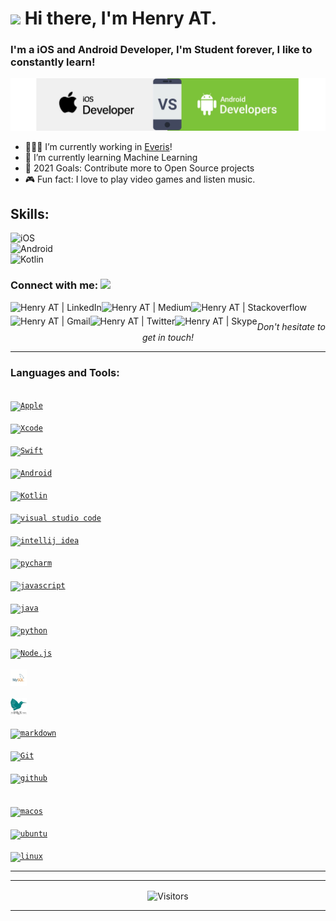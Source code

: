 # <img src="https://github.com/blackcater/blackcater/raw/master/images/Hi.gif" height="32" /> Hi there, I'm Henry AT. 

### I'm a iOS and Android Developer, I'm Student forever, I like to constantly learn!

![](./img/main_banner.jpg)

- 👨🏾‍💻 I’m currently working in [Everis](https://www.everis.com/global/en)!
- 🤖 I’m currently learning Machine Learning
- 🎯 2021 Goals: Contribute more to Open Source projects
- 🎮 Fun fact: I love to play video games and listen music.


## Skills:

![iOS](https://img.shields.io/badge/swift-orange?style=for-the-badge&logo=swift&logoColor=white&labelColor=black)</br>
![Android](https://img.shields.io/badge/Android-3DDC84?style=for-the-badge&logo=android&logoColor=white&labelColor=101010)</br>
![Kotlin](https://img.shields.io/badge/Kotlin-0095D5?style=for-the-badge&logo=kotlin&logoColor=white&labelColor=101010)</br>


### Connect with me: <img src="https://media.giphy.com/media/LnQjpWaON8nhr21vNW/giphy.gif" height="32">


[<img align="left" alt="Henry AT | LinkedIn" height="22px" src="https://cdn.jsdelivr.net/npm/simple-icons@v3/icons/linkedin.svg" />][linkedin]
[<img align="left" alt="Henry AT | Medium" height="22px" src="https://cdn.jsdelivr.net/npm/simple-icons@v3/icons/medium.svg" />][medium]
[<img align="left" alt="Henry AT | Stackoverflow" height="22px" src="https://cdn.jsdelivr.net/npm/simple-icons@v3/icons/stackoverflow.svg" />][stackoverflow]
[<img align="left" alt="Henry AT | Gmail" height="22px" src="https://cdn.jsdelivr.net/npm/simple-icons@v3/icons/gmail.svg" />][gmail]
[<img align="left" alt="Henry AT | Twitter" height="22px" src="https://cdn.jsdelivr.net/npm/simple-icons@v3/icons/twitter.svg" />][twitter]
[<img align="left" alt="Henry AT | Skype" height="22px" src="https://cdn.jsdelivr.net/npm/simple-icons@v3/icons/skype.svg" />][skype]


<br />

<p align=center>
<em>Don't hesitate to get in touch!</em>
</p>

---

### Languages and Tools:

[<code>
<img alt="Apple" width="26px" src="https://img.icons8.com/ios-filled/50/000000/mac-os.png" />
</code>](https://www.apple.com/)
[<code>
<img alt="Xcode" width="26px" src="https://img.icons8.com/nolan/64/xcode.png" />
</code>](https://developer.apple.com/xcode/)
[<code>
<img alt="Swift" width="26px" src="https://img.icons8.com/color/48/000000/swift.png" />
</code>](https://swift.org/)
[<code>
<img alt="Android" width="26px" src="https://img.icons8.com/color/48/000000/android-os.png" />
</code>](https://www.android.com/)
[<code>
<img alt="Kotlin" width="26px" src="https://img.icons8.com/color/48/000000/kotlin.png" />
</code>](https://kotlinlang.org/)
[<code>
<img alt="visual studio code" width="26px" src="https://img.icons8.com/fluent/240/000000/visual-studio-code-2019.png" />
</code>](https://code.visualstudio.com/)
[<code>
<img alt="intellij idea" width="26px" src="https://img.icons8.com/color/240/000000/intellij-idea.png" />
</code>](https://www.jetbrains.com/idea/)
[<code>
<img alt="pycharm" width="26px" src="https://img.icons8.com/color/240/000000/pycharm.png" />
</code>](https://www.jetbrains.com/pycharm/)
[<code>
<img alt="javascript" width="26px" src="https://img.icons8.com/color/240/000000/javascript.png" />
</code>](https://developer.mozilla.org/en-US/docs/Web/JavaScript)
[<code>
<img alt="java" width="26px" src="https://img.icons8.com/color/240/000000/java-coffee-cup-logo.png">
</code>](https://docs.oracle.com/en/java/)
[<code>
<img alt="python" width="26px" src="https://img.icons8.com/color/240/000000/python.png">
</code>](https://www.python.org/)
[<code>
<img alt="Node.js" width="26px" src="https://img.icons8.com/color/240/000000/nodejs.png">
</code>](https://nodejs.org/en/)
[<code>
<img alt="MySQL" width="26px" src="https://raw.githubusercontent.com/github/explore/80688e429a7d4ef2fca1e82350fe8e3517d3494d/topics/mysql/mysql.png">
</code>](https://dev.mysql.com/)
[<code>
<img alt="latex" width="26px" src="https://raw.githubusercontent.com/github/explore/80688e429a7d4ef2fca1e82350fe8e3517d3494d/topics/latex/latex.png">
</code>](https://www.latex-project.org/)
[<code>
<img alt="markdown" width="26px" src="https://img.icons8.com/ios-filled/100/000000/markdown.png">
</code>](https://www.markdownguide.org/)
[<code>
<img alt="Git" width="26px" src="https://img.icons8.com/color/240/000000/git.png">
</code>](https://git-scm.com/)
[<code>
<img alt="github" width="26px" src="https://img.icons8.com/ios-glyphs/240/000000/github.png">
</code>](https://github.com/)
<br />
[<code>
<img alt="macos" width="26px" src="https://img.icons8.com/officel/160/000000/mac-logo.png">
</code>](https://developer.apple.com/macos/)
[<code>
<img alt="ubuntu" width="26px" src="https://img.icons8.com/color/96/000000/ubuntu--v1.png">
</code>](https://ubuntu.com/)
[<code>
<img alt="linux" width="26px" src="https://img.icons8.com/color/96/000000/linux.png">
</code>](https://www.kernel.org/)

---


<!--
_NOTE: Top languages does not indicate my skill level or something like that, it's a github metric of which languages i have the most code on github_

<a href="https://github-readme-stats.yiperu.vercel.app/api?username= yiperu&show_icons=true&hide_border=true&count_private=true&include_all_commits=true&theme=radical">
<img align="center" alt="Henry's Github Stats" src="https://github-readme-stats. yiperu.vercel.app/api?username= yiperu&show_icons=true&hide_border=true&count_private=true&include_all_commits=true&theme=radical" /></a>
<a href="https://github-readme-stats.yiperu.vercel.app/api/top-langs/?username=yiperu&layout=compact&theme=radical">
  <img align="center" src="https://github-readme-stats.yiperu.vercel.app/api/top-langs/?username=yiperu&layout=compact&theme=radical" />
</a>
-->


---

<p align=center>                           
  <img align=center  src="https://visitor-badge.laobi.icu/badge?page_id=yiperu.yiperu" alt="Visitors">                     
</p>

---


[linkedin]: https://www.linkedin.com/in/ambicho/
[medium]: https://medium.com/@yiperu
[stackoverflow]: https://stackoverflow.com/users/2158448/yiperu
[gmail]: mailto:yiperu@gmail.com
[twitter]: https://twitter.com/yiperu
[skype]: https://join.skype.com/invite/yiperu
[github]: https://github.com/yiperu
